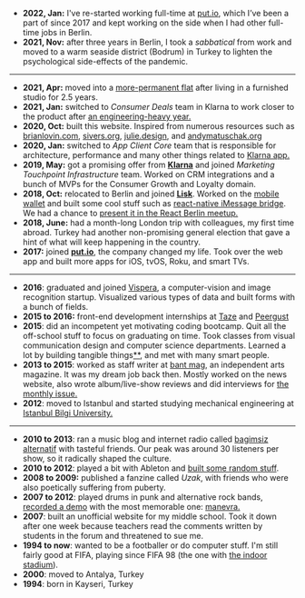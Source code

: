 - **2022, Jan:** I've re-started working full-time at [put.io](https://put.io), which I’ve been a part of since 2017 and kept working on the side when I had other full-time jobs in Berlin.
- **2021, Nov:** after three years in Berlin, I took a _sabbatical_ from work and moved to a warm seaside district (Bodrum) in Turkey to lighten the psychological side-effects of the pandemic.

---

- **2021, Apr:** moved into a [more-permanent flat](https://twitter.com/altaywtf/status/1387446623303778307) after living in a furnished studio for 2.5 years.
- **2021, Jan:** switched to _Consumer Deals_ team in Klarna to work closer to the product after [an engineering-heavy year.](/posts/2020)
- **2020, Oct:** built this website. Inspired from numerous resources such as [brianlovin.com](https://brianlovin.com), [sivers.org](https://sivers.org), [julie.design](https://julie.design), and [andymatuschak.org](https://notes.andymatuschak.org)
- **2020, Jan:** switched to _App Client Core_ team that is responsible for architecture, performance and many other things related to [Klarna app.](https://klarna.com/us/klarna-app/)
- **2019, May:** got a promising offer from [**Klarna**](https://klarna.com) and joined _Marketing Touchpoint Infrastructure_ team. Worked on CRM integrations and a bunch of MVPs for the Consumer Growth and Loyalty domain.
- **2018, Oct:** relocated to Berlin and joined [**Lisk**](https://lisk.io). Worked on the [mobile wallet](https://github.com/LiskHQ/lisk-mobile) and built some cool stuff such as [react-native iMessage bridge](/posts/react-native-imessage). We had a chance to [present it in the React Berlin meetup.](https://www.youtube.com/watch?v=MEM6OBOBIhY)
- **2018, June:** had a month-long London trip with colleagues, my first time abroad. Turkey had another non-promising general election that gave a hint of what will keep happening in the country.
- **2017:** joined [**put.io**](https://put.io), the company changed my life. Took over the web app and built more apps for iOS, tvOS, Roku, and smart TVs.

---

- **2016**: graduated and joined [Vispera](https://vispera.co), a computer-vision and image recognition startup. Visualized various types of data and built forms with a bunch of fields.
- **2015 to 2016:** front-end development internships at [Taze](https://tazebt.com) and [Peergust](https://angel.co/peergust)
- **2015**: did an incompetent yet motivating coding bootcamp. Quit all the off-school stuff to focus on graduating on time. Took classes from visual communication design and computer science departments. Learned a lot by building tangible things[\*](https://github.com/altaywtf/bilgi-shuttle-ios)[\*](https://github.com/altaywtf/vcd-ibeacon), and met with many smart people.
- **2013 to 2015**: worked as staff writer at [bant mag](https://bantmag.com), an independent arts magazine. It was my dream job back then. Mostly worked on the news website, also wrote album/live-show reviews and did interviews for [the monthly issue.](http://dergi.bantmag.com)
- **2012**: moved to Istanbul and started studying mechanical engineering at [Istanbul Bilgi University.](https://www.bilgi.edu.tr/en/)

---

- **2010 to 2013**: ran a music blog and internet radio called [bagimsiz alternatif](https://8tracks.com/bagimsizalternatif) with tasteful friends. Our peak was around 30 listeners per show, so it radically shaped the culture.
- **2010 to 2012**: played a bit with Ableton and [built some random stuff](https://soundcloud.com/altaywtf).
- **2008 to 2009:** published a fanzine called _Uzak_, with friends who were also poetically suffering from puberty.
- **2007 to 2012**: played drums in punk and alternative rock bands, [recorded a demo](https://soundcloud.com/manevraonline/sets/palyaco) with the most memorable one: [manevra.](https://vimeo.com/26003192)
- **2007**: built an unofficial website for my middle school. Took it down after one week because teachers read the comments written by students in the forum and threatened to sue me.
- **1994 to now**: wanted to be a footballer or do computer stuff. I'm still fairly good at FIFA, playing since FIFA 98 (the one with [the indoor stadium](https://forums.operationsports.com/features/2691/looking-back-at-fifa-98s-indoor-soccer-mode/)).
- **2000**: moved to Antalya, Turkey
- **1994**: born in Kayseri, Turkey
